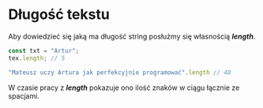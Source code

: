 # Długość tekstu

Aby dowiedzieć się jaką ma długość string posłużmy się własnością ***length***.

```js
const txt = "Artur";
tex.length; // 5

"Mateusz uczy Artura jak perfekcyjnie programować".length // 48
```

W czasie pracy z ***length*** pokazuje ono ilość znaków w ciągu łącznie ze spacjami.